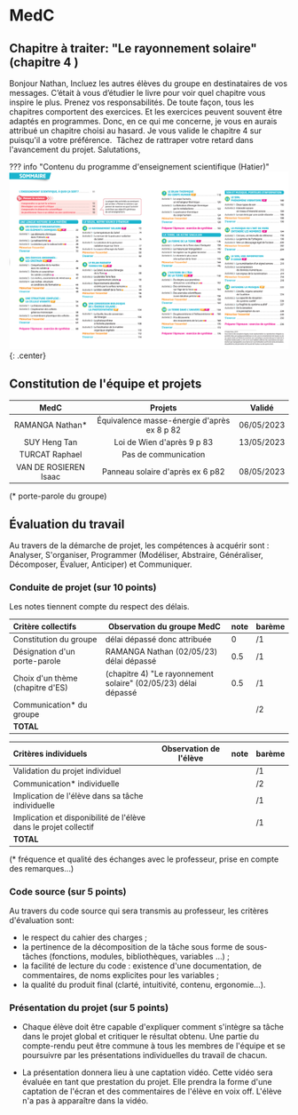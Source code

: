 # MedC

## Chapitre à traiter:  "Le rayonnement solaire"  (chapitre 4 )


Bonjour Nathan,
Incluez les autres élèves du groupe en destinataires de vos messages.
C’était à vous d’étudier le livre pour voir quel chapitre vous inspire le plus. Prenez vos responsabilités.
De toute façon, tous les chapitres comportent des exercices. Et les exercices peuvent souvent être adaptés en programmes. Donc, en ce qui me concerne, je vous en aurais attribué un chapitre choisi au hasard. Je vous valide le chapitre 4 sur puisqu'il a votre préférence.  Tâchez de rattraper votre retard dans l'avancement du projet.
Salutations,



??? info "Contenu du programme d'enseignement scientifique (Hatier)"
    ![image](data/sommaireES_Hatier.png){: .center}
    




## Constitution de l'équipe et projets


| MedC                  | Projets                                     | Validé     |
|:---------------------:|:-------------------------------------------:|------------|
| RAMANGA Nathan*       | Équivalence masse-énergie d'après ex 8 p 82 | 06/05/2023 |
| SUY Heng Tan          | Loi de Wien d'après 9 p 83                  | 13/05/2023 |
| TURCAT Raphael        | Pas de communication                        |            |
| VAN DE ROSIEREN Isaac | Panneau solaire d'après ex 6 p82            | 08/05/2023 |

(* porte-parole du groupe)

## Évaluation du travail 

Au travers de la démarche de projet, les compétences à acquérir sont : Analyser, S'organiser, Programmer (Modéliser, Abstraire, Généraliser, Décomposer, Évaluer, Anticiper) et Communiquer.

### Conduite de projet (sur 10 points)

Les notes tiennent compte du respect des délais.

| Critère collectifs               | Observation du groupe MedC                                     | note | barème |
|:---------------------------------|----------------------------------------------------------------|------|--------|
| Constitution du groupe           | délai dépassé donc attribuée                                   | 0    | /1     |
| Désignation d'un porte-parole    | RAMANGA Nathan (02/05/23) délai dépassé                        | 0.5  | /1     |
| Choix d'un thème (chapitre d'ES) | (chapitre 4) "Le rayonnement solaire" (02/05/23) délai dépassé | 0.5  | /1     |
| Communication* du groupe         |                                                                |      | /2     |
| **TOTAL**                        |                                                                |      |        |

| Critères individuels                                             | Observation de l'élève | note | barème |
|:-----------------------------------------------------------------|------------------------|------|--------|
| Validation du projet individuel                                  |                        |      | /1     |
| Communication* individuelle                                      |                        |      | /2     |
| Implication de l'élève dans sa tâche individuelle                |                        |      | /1     |
| Implication et disponibilité de l'élève dans le projet collectif |                        |      | /1     |
| **TOTAL**                                                        |                        |      |        |


(* fréquence et qualité des échanges avec le professeur, prise en compte des remarques...)

### Code source (sur 5 points)
Au travers du code source qui sera transmis au professeur, les critères d'évaluation sont:

- le respect du cahier des charges ;
- la pertinence de la décomposition de la tâche sous forme de sous-tâches (fonctions, modules, bibliothèques, variables …) ;
- la facilité de lecture du code : existence d'une documentation, de commentaires, de noms explicites pour les variables ;
- la qualité du produit final (clarté, intuitivité, contenu, ergonomie...).

### Présentation du projet (sur 5 points)

- Chaque élève doit être capable d'expliquer comment s'intègre sa tâche dans le projet global et critiquer le résultat obtenu. Une partie du compte-rendu peut être commune à tous les membres de l'équipe et se poursuivre par les présentations individuelles du travail de chacun.

- La présentation donnera lieu à une captation vidéo. Cette vidéo sera évaluée en tant que prestation du projet. Elle prendra la forme d'une captation de l'écran et des commentaires de l'élève en voix off. L'élève n'a pas à apparaître dans la vidéo.
